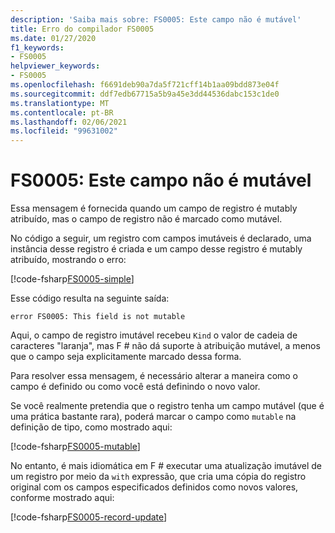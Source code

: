 ```yaml
---
description: 'Saiba mais sobre: FS0005: Este campo não é mutável'
title: Erro do compilador FS0005
ms.date: 01/27/2020
f1_keywords:
- FS0005
helpviewer_keywords:
- FS0005
ms.openlocfilehash: f6691deb90a7da5f721cff14b1aa09bdd873e04f
ms.sourcegitcommit: ddf7edb67715a5b9a45e3dd44536dabc153c1de0
ms.translationtype: MT
ms.contentlocale: pt-BR
ms.lasthandoff: 02/06/2021
ms.locfileid: "99631002"
---
```

# <a name="fs0005-this-field-is-not-mutable"></a>FS0005: Este campo não é mutável

Essa mensagem é fornecida quando um campo de registro é mutably atribuído, mas o campo de registro não é marcado como mutável.

No código a seguir, um registro com campos imutáveis é declarado, uma instância desse registro é criada e um campo desse registro é mutably atribuído, mostrando o erro:

[!code-fsharp[FS0005-simple](~/samples/snippets/fsharp/compiler-messages/fs0005.fsx#L2-L8)]

Esse código resulta na seguinte saída:

```text
error FS0005: This field is not mutable
```

Aqui, o campo de registro imutável recebeu `Kind` o valor de cadeia de caracteres "laranja", mas F # não dá suporte à atribuição mutável, a menos que o campo seja explicitamente marcado dessa forma.

Para resolver essa mensagem, é necessário alterar a maneira como o campo é definido ou como você está definindo o novo valor.

Se você realmente pretendia que o registro tenha um campo mutável (que é uma prática bastante rara), poderá marcar o campo como `mutable` na definição de tipo, como mostrado aqui:

[!code-fsharp[FS0005-mutable](~/samples/snippets/fsharp/compiler-messages/fs0005.fsx#L11-L17)]

No entanto, é mais idiomática em F # executar uma atualização imutável de um registro por meio da `with` expressão, que cria uma cópia do registro original com os campos especificados definidos como novos valores, conforme mostrado aqui:

[!code-fsharp[FS0005-record-update](~/samples/snippets/fsharp/compiler-messages/fs0005.fsx#L20-L26)]
